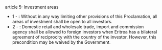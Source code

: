 article 5: Investment areas 

<ul>
			<li>1 - : Without in any way limiting other provisions of this Proclamation, all areas of investment shall be open to all investors.<ul>
			</ul></li>			<li>2 - : Domestic retail and wholesale trade, import and commission agency shall be allowed to foreign investors when Eritrea has a bilateral agreement of reciprocity with the country of the investor. However, this precondition may be waived by the Government. <ul>
			</ul></li></ul>